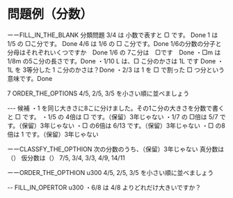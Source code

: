 # 問題例（分数）
ーーFILL_IN_THE_BLANK
分類問題
3/4 は 小数で表すと ▢ です。 Done
1 は 1/5 の ▢こ分です。 Done
4/6 は 1/6 の □ こ分です。Done
1/6の分数の分子と分母はそれぞれいくつですか　Done
1/6 の 7こ分は　▢です　Done
・□m は 1/8m の5こ分の長さです。Done
・1/10 L は、□ こ分のかさは 1L です Done
・1L を 3等分した 1 こ分のかさは？Done
・2/3 は 1 を □ で割った □ つ分という意味です。Done


7 ORDER_THE_OPTIONS
4/5, 2/5, 3/5 を小さい順に並べましょう

--- 候補
・1 を同じ大きさに8こに分けました。その1こ分の大きさを分数で書くと □ です。
・1/5 の 4倍は □ です。（保留）3年じゃない
・1/7 の □倍は 5/7 です。（保留）3年じゃない
・□ の6倍は 6/13 です。（保留）3年じゃない
・□ の8倍は 1 です。（保留）3年じゃない


ーーCLASSFY_THE_OPTHION
次の分数のうち、（保留）3年じゃない
真分数は（）
仮分数は（）
7/5, 3/4, 3/3, 4/9, 14/11

ーーORDER_THE_OPTHION u300
4/5, 2/5, 3/5 を小さい順に並べましょう

-- FILL_IN_OPERTOR u300
・6/8 は 4/8 よりどれだけ大きいですか？
